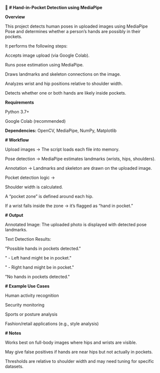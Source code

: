 

🧾 **# Hand-in-Pocket Detection using MediaPipe**

**Overview**

This project detects human poses in uploaded images using MediaPipe Pose and determines whether a person’s hands are possibly in their pockets.

It performs the following steps:

Accepts image upload (via Google Colab).

Runs pose estimation using MediaPipe.

Draws landmarks and skeleton connections on the image.

Analyzes wrist and hip positions relative to shoulder width.

Detects whether one or both hands are likely inside pockets.

**Requirements**

Python 3.7+

Google Colab (recommended)

**Dependencies:** OpenCV, MediaPipe, NumPy, Matplotlib

**# Workflow**

Upload images → The script loads each file into memory.

Pose detection → MediaPipe estimates landmarks (wrists, hips, shoulders).

Annotation → Landmarks and skeleton are drawn on the uploaded image.

Pocket detection logic →

Shoulder width is calculated.

A “pocket zone” is defined around each hip.

If a wrist falls inside the zone → it’s flagged as “hand in pocket.”

**# Output**

Annotated Image: The uploaded photo is displayed with detected pose landmarks.

Text Detection Results:

"Possible hands in pockets detected."

" - Left hand might be in pocket."

" - Right hand might be in pocket."

"No hands in pockets detected."

**# Example Use Cases**

Human activity recognition

Security monitoring

Sports or posture analysis

Fashion/retail applications (e.g., style analysis)

**# Notes**

Works best on full-body images where hips and wrists are visible.

May give false positives if hands are near hips but not actually in pockets.

Thresholds are relative to shoulder width and may need tuning for specific datasets.
